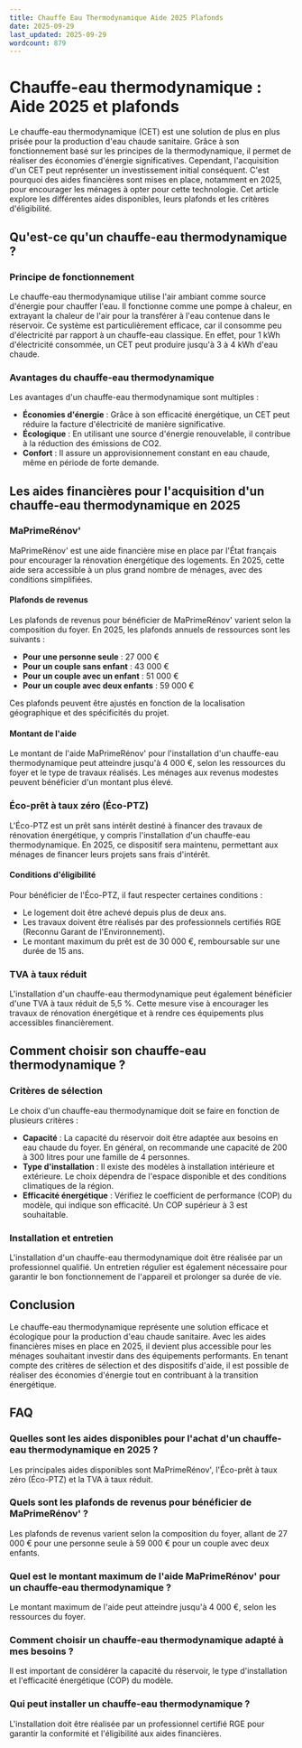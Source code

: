 ```yaml
---
title: Chauffe Eau Thermodynamique Aide 2025 Plafonds
date: 2025-09-29
last_updated: 2025-09-29
wordcount: 879
---
```


# Chauffe-eau thermodynamique : Aide 2025 et plafonds

Le chauffe-eau thermodynamique (CET) est une solution de plus en plus prisée pour la production d'eau chaude sanitaire. Grâce à son fonctionnement basé sur les principes de la thermodynamique, il permet de réaliser des économies d'énergie significatives. Cependant, l'acquisition d'un CET peut représenter un investissement initial conséquent. C'est pourquoi des aides financières sont mises en place, notamment en 2025, pour encourager les ménages à opter pour cette technologie. Cet article explore les différentes aides disponibles, leurs plafonds et les critères d'éligibilité.

## Qu'est-ce qu'un chauffe-eau thermodynamique ?

### Principe de fonctionnement

Le chauffe-eau thermodynamique utilise l'air ambiant comme source d'énergie pour chauffer l'eau. Il fonctionne comme une pompe à chaleur, en extrayant la chaleur de l'air pour la transférer à l'eau contenue dans le réservoir. Ce système est particulièrement efficace, car il consomme peu d'électricité par rapport à un chauffe-eau classique. En effet, pour 1 kWh d'électricité consommée, un CET peut produire jusqu'à 3 à 4 kWh d'eau chaude.

### Avantages du chauffe-eau thermodynamique

Les avantages d'un chauffe-eau thermodynamique sont multiples :

- **Économies d'énergie** : Grâce à son efficacité énergétique, un CET peut réduire la facture d'électricité de manière significative.
- **Écologique** : En utilisant une source d'énergie renouvelable, il contribue à la réduction des émissions de CO2.
- **Confort** : Il assure un approvisionnement constant en eau chaude, même en période de forte demande.

## Les aides financières pour l'acquisition d'un chauffe-eau thermodynamique en 2025

### MaPrimeRénov'

MaPrimeRénov' est une aide financière mise en place par l'État français pour encourager la rénovation énergétique des logements. En 2025, cette aide sera accessible à un plus grand nombre de ménages, avec des conditions simplifiées.

#### Plafonds de revenus

Les plafonds de revenus pour bénéficier de MaPrimeRénov' varient selon la composition du foyer. En 2025, les plafonds annuels de ressources sont les suivants :

- **Pour une personne seule** : 27 000 €
- **Pour un couple sans enfant** : 43 000 €
- **Pour un couple avec un enfant** : 51 000 €
- **Pour un couple avec deux enfants** : 59 000 €

Ces plafonds peuvent être ajustés en fonction de la localisation géographique et des spécificités du projet.

#### Montant de l'aide

Le montant de l'aide MaPrimeRénov' pour l'installation d'un chauffe-eau thermodynamique peut atteindre jusqu'à 4 000 €, selon les ressources du foyer et le type de travaux réalisés. Les ménages aux revenus modestes peuvent bénéficier d'un montant plus élevé.

### Éco-prêt à taux zéro (Éco-PTZ)

L'Éco-PTZ est un prêt sans intérêt destiné à financer des travaux de rénovation énergétique, y compris l'installation d'un chauffe-eau thermodynamique. En 2025, ce dispositif sera maintenu, permettant aux ménages de financer leurs projets sans frais d'intérêt.

#### Conditions d'éligibilité

Pour bénéficier de l'Éco-PTZ, il faut respecter certaines conditions :

- Le logement doit être achevé depuis plus de deux ans.
- Les travaux doivent être réalisés par des professionnels certifiés RGE (Reconnu Garant de l'Environnement).
- Le montant maximum du prêt est de 30 000 €, remboursable sur une durée de 15 ans.

### TVA à taux réduit

L'installation d'un chauffe-eau thermodynamique peut également bénéficier d'une TVA à taux réduit de 5,5 %. Cette mesure vise à encourager les travaux de rénovation énergétique et à rendre ces équipements plus accessibles financièrement.

## Comment choisir son chauffe-eau thermodynamique ?

### Critères de sélection

Le choix d'un chauffe-eau thermodynamique doit se faire en fonction de plusieurs critères :

- **Capacité** : La capacité du réservoir doit être adaptée aux besoins en eau chaude du foyer. En général, on recommande une capacité de 200 à 300 litres pour une famille de 4 personnes.
- **Type d'installation** : Il existe des modèles à installation intérieure et extérieure. Le choix dépendra de l'espace disponible et des conditions climatiques de la région.
- **Efficacité énergétique** : Vérifiez le coefficient de performance (COP) du modèle, qui indique son efficacité. Un COP supérieur à 3 est souhaitable.

### Installation et entretien

L'installation d'un chauffe-eau thermodynamique doit être réalisée par un professionnel qualifié. Un entretien régulier est également nécessaire pour garantir le bon fonctionnement de l'appareil et prolonger sa durée de vie.

## Conclusion

Le chauffe-eau thermodynamique représente une solution efficace et écologique pour la production d'eau chaude sanitaire. Avec les aides financières mises en place en 2025, il devient plus accessible pour les ménages souhaitant investir dans des équipements performants. En tenant compte des critères de sélection et des dispositifs d'aide, il est possible de réaliser des économies d'énergie tout en contribuant à la transition énergétique.

## FAQ

### Quelles sont les aides disponibles pour l'achat d'un chauffe-eau thermodynamique en 2025 ?

Les principales aides disponibles sont MaPrimeRénov', l'Éco-prêt à taux zéro (Éco-PTZ) et la TVA à taux réduit.

### Quels sont les plafonds de revenus pour bénéficier de MaPrimeRénov' ?

Les plafonds de revenus varient selon la composition du foyer, allant de 27 000 € pour une personne seule à 59 000 € pour un couple avec deux enfants.

### Quel est le montant maximum de l'aide MaPrimeRénov' pour un chauffe-eau thermodynamique ?

Le montant maximum de l'aide peut atteindre jusqu'à 4 000 €, selon les ressources du foyer.

### Comment choisir un chauffe-eau thermodynamique adapté à mes besoins ?

Il est important de considérer la capacité du réservoir, le type d'installation et l'efficacité énergétique (COP) du modèle.

### Qui peut installer un chauffe-eau thermodynamique ?

L'installation doit être réalisée par un professionnel certifié RGE pour garantir la conformité et l'éligibilité aux aides financières.